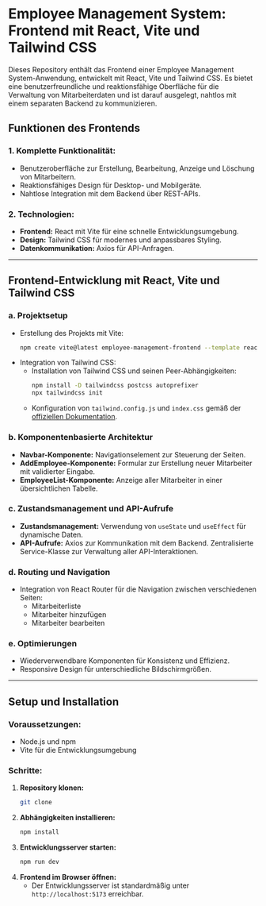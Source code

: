 # Employee Management System: Frontend mit React, Vite und Tailwind CSS

Dieses Repository enthält das Frontend einer Employee Management System-Anwendung, entwickelt mit React, Vite und Tailwind CSS. Es bietet eine benutzerfreundliche und reaktionsfähige Oberfläche für die Verwaltung von Mitarbeiterdaten und ist darauf ausgelegt, nahtlos mit einem separaten Backend zu kommunizieren.

## Funktionen des Frontends

### 1. **Komplette Funktionalität:**
- Benutzeroberfläche zur Erstellung, Bearbeitung, Anzeige und Löschung von Mitarbeitern.
- Reaktionsfähiges Design für Desktop- und Mobilgeräte.
- Nahtlose Integration mit dem Backend über REST-APIs.

### 2. **Technologien:**
- **Frontend:** React mit Vite für eine schnelle Entwicklungsumgebung.
- **Design:** Tailwind CSS für modernes und anpassbares Styling.
- **Datenkommunikation:** Axios für API-Anfragen.

---

## Frontend-Entwicklung mit React, Vite und Tailwind CSS

### a. **Projektsetup**
- Erstellung des Projekts mit Vite:
  ```bash
  npm create vite@latest employee-management-frontend --template react
  ```
- Integration von Tailwind CSS:
  - Installation von Tailwind CSS und seinen Peer-Abhängigkeiten:
    ```bash
    npm install -D tailwindcss postcss autoprefixer
    npx tailwindcss init
    ```
  - Konfiguration von `tailwind.config.js` und `index.css` gemäß der [offiziellen Dokumentation](https://tailwindcss.com/docs/installation).

### b. **Komponentenbasierte Architektur**
- **Navbar-Komponente:** Navigationselement zur Steuerung der Seiten.
- **AddEmployee-Komponente:** Formular zur Erstellung neuer Mitarbeiter mit validierter Eingabe.
- **EmployeeList-Komponente:** Anzeige aller Mitarbeiter in einer übersichtlichen Tabelle.

### c. **Zustandsmanagement und API-Aufrufe**
- **Zustandsmanagement:** Verwendung von `useState` und `useEffect` für dynamische Daten.
- **API-Aufrufe:** Axios zur Kommunikation mit dem Backend. Zentralisierte Service-Klasse zur Verwaltung aller API-Interaktionen.

### d. **Routing und Navigation**
- Integration von React Router für die Navigation zwischen verschiedenen Seiten:
  - Mitarbeiterliste
  - Mitarbeiter hinzufügen
  - Mitarbeiter bearbeiten

### e. **Optimierungen**
- Wiederverwendbare Komponenten für Konsistenz und Effizienz.
- Responsive Design für unterschiedliche Bildschirmgrößen.

---

## Setup und Installation

### Voraussetzungen:
- Node.js und npm
- Vite für die Entwicklungsumgebung

### Schritte:
1. **Repository klonen:**
   ```bash
   git clone
   ```
2. **Abhängigkeiten installieren:**
   ```bash
   npm install
   ```
3. **Entwicklungsserver starten:**
   ```bash
   npm run dev
   ```
4. **Frontend im Browser öffnen:**
   - Der Entwicklungsserver ist standardmäßig unter `http://localhost:5173` erreichbar.
